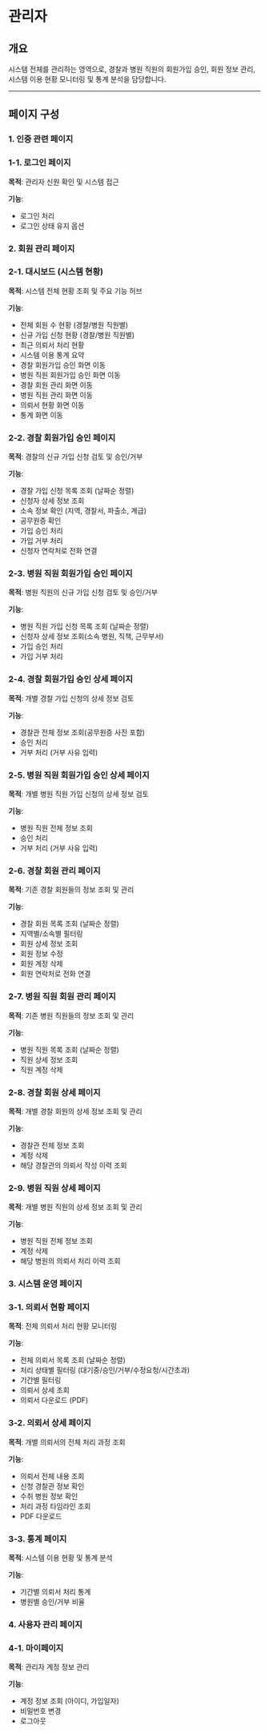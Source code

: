 # 관리자

## 개요

시스템 전체를 관리하는 영역으로, 경찰과 병원 직원의 회원가입 승인, 회원 정보 관리, 시스템 이용 현황 모니터링 및 통계 분석을 담당합니다.

---

## 페이지 구성

### 1. 인증 관련 페이지

### 1-1. 로그인 페이지

**목적**: 관리자 신원 확인 및 시스템 접근

**기능**:

- 로그인 처리
- 로그인 상태 유지 옵션

### 2. 회원 관리 페이지

### 2-1. 대시보드 (시스템 현황)

**목적**: 시스템 전체 현황 조회 및 주요 기능 허브

**기능**:

- 전체 회원 수 현황 (경찰/병원 직원별)
- 신규 가입 신청 현황 (경찰/병원 직원별)
- 최근 의뢰서 처리 현황
- 시스템 이용 통계 요약
- 경찰 회원가입 승인 화면 이동
- 병원 직원 회원가입 승인 화면 이동
- 경찰 회원 관리 화면 이동
- 병원 직원 관리 화면 이동
- 의뢰서 현황 화면 이동
- 통계 화면 이동

### 2-2. 경찰 회원가입 승인 페이지

**목적**: 경찰의 신규 가입 신청 검토 및 승인/거부

**기능**:

- 경찰 가입 신청 목록 조회 (날짜순 정렬)
- 신청자 상세 정보 조회
- 소속 정보 확인 (지역, 경찰서, 파출소, 계급)
- 공무원증 확인
- 가입 승인 처리
- 가입 거부 처리
- 신청자 연락처로 전화 연결

### 2-3. 병원 직원 회원가입 승인 페이지

**목적**: 병원 직원의 신규 가입 신청 검토 및 승인/거부

**기능**:

- 병원 직원 가입 신청 목록 조회 (날짜순 정렬)
- 신청자 상세 정보 조회(소속 병원, 직책, 근무부서)
- 가입 승인 처리
- 가입 거부 처리

### 2-4. 경찰 회원가입 승인 상세 페이지

**목적**: 개별 경찰 가입 신청의 상세 정보 검토

**기능**:

- 경찰관 전체 정보 조회(공무원증 사진 포함)
- 승인 처리
- 거부 처리 (거부 사유 입력)

### 2-5. 병원 직원 회원가입 승인 상세 페이지

**목적**: 개별 병원 직원 가입 신청의 상세 정보 검토

**기능**:

- 병원 직원 전체 정보 조회
- 승인 처리
- 거부 처리 (거부 사유 입력)

### 2-6. 경찰 회원 관리 페이지

**목적**: 기존 경찰 회원들의 정보 조회 및 관리

**기능**:

- 경찰 회원 목록 조회 (날짜순 정렬)
- 지역별/소속별 필터링
- 회원 상세 정보 조회
- 회원 정보 수정
- 회원 계정 삭제
- 회원 연락처로 전화 연결

### 2-7. 병원 직원 회원 관리 페이지

**목적**: 기존 병원 직원들의 정보 조회 및 관리

**기능**:

- 병원 직원 목록 조회 (날짜순 정렬)
- 직원 상세 정보 조회
- 직원 계정 삭제

### 2-8. 경찰 회원 상세 페이지

**목적**: 개별 경찰 회원의 상세 정보 조회 및 관리

**기능**:

- 경찰관 전체 정보 조회
- 계정 삭제
- 해당 경찰관의 의뢰서 작성 이력 조회

### 2-9. 병원 직원 상세 페이지

**목적**: 개별 병원 직원의 상세 정보 조회 및 관리

**기능**:
- 병원 직원 전체 정보 조회
- 계정 삭제
- 해당 병원의 의뢰서 처리 이력 조회

### 3. 시스템 운영 페이지

### 3-1. 의뢰서 현황 페이지

**목적**: 전체 의뢰서 처리 현황 모니터링

**기능**:

- 전체 의뢰서 목록 조회 (날짜순 정렬)
- 처리 상태별 필터링 (대기중/승인/거부/수정요청/시간초과)
- 기간별 필터링
- 의뢰서 상세 조회
- 의뢰서 다운로드 (PDF)

### 3-2. 의뢰서 상세 페이지

**목적**: 개별 의뢰서의 전체 처리 과정 조회

**기능**:

- 의뢰서 전체 내용 조회
- 신청 경찰관 정보 확인
- 수취 병원 정보 확인
- 처리 과정 타임라인 조회
- PDF 다운로드

### 3-3. 통계 페이지

**목적**: 시스템 이용 현황 및 통계 분석

**기능**:

- 기간별 의뢰서 처리 통계
- 병원별 승인/거부 비율

### 4. 사용자 관리 페이지

### 4-1. 마이페이지

**목적**: 관리자 계정 정보 관리

**기능**:

- 계정 정보 조회 (아이디, 가입일자)
- 비밀번호 변경
- 로그아웃